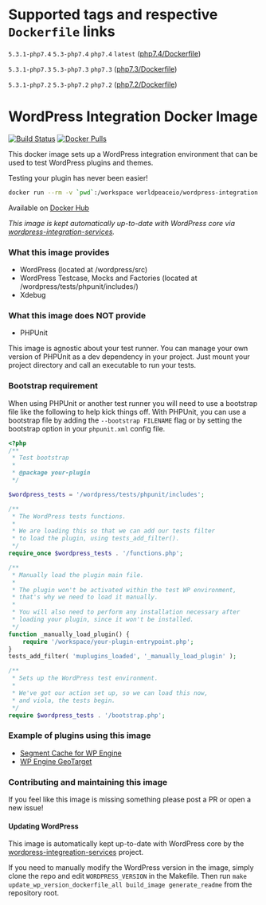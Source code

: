 # Supported tags and respective `Dockerfile` links
`5.3.1-php7.4` `5.3-php7.4` `php7.4` `latest` ([php7.4/Dockerfile](https://github.com/nateinaction/wordpress-integration/blob/master/php7.4/Dockerfile))

`5.3.1-php7.3` `5.3-php7.3` `php7.3` ([php7.3/Dockerfile](https://github.com/nateinaction/wordpress-integration/blob/master/php7.3/Dockerfile))

`5.3.1-php7.2` `5.3-php7.2` `php7.2` ([php7.2/Dockerfile](https://github.com/nateinaction/wordpress-integration/blob/master/php7.2/Dockerfile))


# WordPress Integration Docker Image
[![Build Status](https://travis-ci.com/worldpeaceio/wordpress-integration.svg?branch=develop)](https://travis-ci.com/worldpeaceio/wordpress-integration) [![Docker Pulls](https://img.shields.io/docker/pulls/worldpeaceio/wordpress-integration.svg)](https://hub.docker.com/r/worldpeaceio/wordpress-integration)

This docker image sets up a WordPress integration environment that can be used to test WordPress plugins and themes.

Testing your plugin has never been easier!

```bash
docker run --rm -v `pwd`:/workspace worldpeaceio/wordpress-integration ./vendor/bin/phpunit ./test-dir
```

Available on [Docker Hub](https://hub.docker.com/r/worldpeaceio/wordpress-integration/)

*This image is kept automatically up-to-date with WordPress core via [wordpress-integration-services](https://github.com/worldpeaceio/wordpress-integration-services).*

### What this image provides

- WordPress (located at /wordpress/src)
- WordPress Testcase, Mocks and Factories (located at /wordpress/tests/phpunit/includes/)
- Xdebug

### What this image does NOT provide

- PHPUnit

This image is agnostic about your test runner. You can manage your own version of PHPUnit as a dev dependency in your project. Just mount your project directory and call an executable to run your tests.

### Bootstrap requirement

When using PHPUnit or another test runner you will need to use a bootstrap file like the following to help kick things off. With PHPUnit, you can use a bootstrap file by adding the `--bootstrap FILENAME` flag or by setting the bootstrap option in your `phpunit.xml` config file.

```php
<?php
/**
 * Test bootstrap
 *
 * @package your-plugin
 */

$wordpress_tests = '/wordpress/tests/phpunit/includes';

/**
 * The WordPress tests functions.
 *
 * We are loading this so that we can add our tests filter
 * to load the plugin, using tests_add_filter().
 */
require_once $wordpress_tests . '/functions.php';

/**
 * Manually load the plugin main file.
 *
 * The plugin won't be activated within the test WP environment,
 * that's why we need to load it manually.
 *
 * You will also need to perform any installation necessary after
 * loading your plugin, since it won't be installed.
 */
function _manually_load_plugin() {
	require '/workspace/your-plugin-entrypoint.php';
}
tests_add_filter( 'muplugins_loaded', '_manually_load_plugin' );

/**
 * Sets up the WordPress test environment.
 *
 * We've got our action set up, so we can load this now,
 * and viola, the tests begin.
 */
require $wordpress_tests . '/bootstrap.php';
```

### Example of plugins using this image

- [Segment Cache for WP Engine](https://github.com/nateinaction/segment-cache-for-wp-engine)
- [WP Engine GeoTarget](https://github.com/wpengine/geoip)

### Contributing and maintaining this image

If you feel like this image is missing something please post a PR or open a new issue!

#### Updating WordPress

This image is automatically kept up-to-date with WordPress core by the [wordpress-integreation-services](https://github.com/worldpeaceio/wordpress-integration-services) project.

If you need to manually modify the WordPress version in the image, simply clone the repo and edit `WORDPRESS_VERSION` in the Makefile. Then run `make update_wp_version_dockerfile_all build_image generate_readme` from the repository root.
